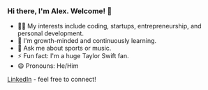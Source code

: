 ### Hi there, I'm Alex. Welcome! 👋

- 👨‍💻 My interests include coding, startups, entrepreneurship, and personal development.
- 🌱 I'm growth-minded and continuously learning.
- 💬 Ask me about sports or music.
- ⚡️ Fun fact: I'm a huge Taylor Swift fan.
- 😄 Pronouns: He/Him

[LinkedIn](https://linkedin.com/in/abotello13) - feel free to connect!

